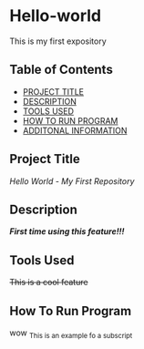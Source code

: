 # Hello-world
This is my first expository

## Table of Contents
- [PROJECT TITLE](#Project-Title)
- [DESCRIPTION](#Description)
- [TOOLS USED](#Files-Used)
- [HOW TO RUN PROGRAM](#How-to-run-program)
- [ADDITONAL INFORMATION](#Additonal-Information)


## Project Title
*Hello World - My First Repository*


## Description
***First time using this feature!!!***


## Tools Used
~~This is a cool feature~~


## How To Run Program
wow <sub>This is an example fo a subscript<sub> 

